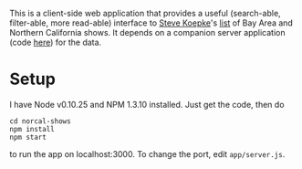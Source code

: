 This is a client-side web application that provides a useful (search-able, filter-able, more read-able) interface to [Steve Koepke](http://www.calweb.com/~skoepke/)'s [list](http://www.jmarshall.com/events/list.txt) of Bay Area and Northern California shows. It depends on a companion server application (code [here](https://github.com/markmatney/bay-area-shows-api)) for the data.

# Setup

I have Node v0.10.25 and NPM 1.3.10 installed. Just get the code, then do

```Shell
cd norcal-shows
npm install
npm start
```

to run the app on localhost:3000. To change the port, edit `app/server.js`.
